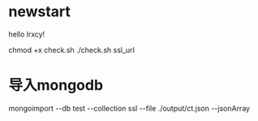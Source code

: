 # newstart
hello lrxcy!

chmod +x check.sh
./check.sh ssl_url

# 导入mongodb
mongoimport --db test --collection ssl --file ./output/ct.json --jsonArray
